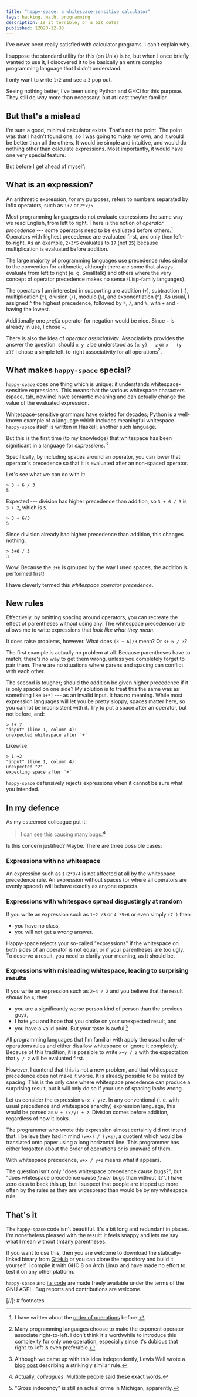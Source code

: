 ```yaml
---
title: "happy-space: a whitespace-sensitive calculator"
tags: hacking, math, programming
description: Is it terrible, or a bit cute?
published: 12020-12-30
---
```


I've never been really satisfied with calculator programs. I can't explain why.

I suppose the standard utility for this (on Unix) is `bc`, but when I once briefly wanted to use it, I discovered it to be basically an entire complex programming language that I didn't understand. 

I only want to write `1+2` and see a `3` pop out.

Seeing nothing better, I've been using Python and GHCi for this purpose. They still do *way* more than necessary, but at least they're familiar.

## But that's a mislead

I'm sure a good, minimal calculator exists. That's not the point. The point was that I hadn't found one, so I was going to make my own, and it would be better than all the others. It would be simple and intuitive, and would do nothing other than calculate expressions. Most importantly, it would have one very special feature. 

But before I get ahead of myself:

## What is an expression?

An arithmetic expression, for my purposes, refers to numbers separated by infix operators, such as `1+2` or `2*x/5`. 

Most programming languages do not evaluate expressions the same way we read English, from left to right. There is the notion of *operator precedence* --- some operators need to be evaluated before others.[^before] Operators with highest precedence are evaluated first, and only then left-to-right. As an example, `2+3*5` evaluates to `17` (not `25`) because multiplication is evaluated before addition. 

The large majority of programming languages use precedence rules similar to the convention for arithmetic, although there are some that always evaluate from left to right (e. g. Smalltalk) and others where the very concept of operator precedence makes no sense (Lisp-family languages).

The operators I am interested in supporting are addition (`+`), subtraction (`-`), multiplication (`*`), division (`/`), modulo (`%`), and exponentiation (`^`). As usual, I assigned `^` the highest precedence, followed by `*`, `/`, and `%`, with `+` and `-` having the lowest.

Additionally one *prefix* operator for negation would be nice. Since `-` is already in use, I chose `~`. 

There is also the idea of *operator associativity*. Associativity provides the answer the question: should `x-y-z` be understood as `(x-y) - z` or `x - (y-z)`? I chose a simple left-to-right associativity for all operations[^power].

## What makes `happy-space` special?

`happy-space` does one thing which is unique: it understands whitespace-sensitive expressions. This means that the various whitespace characters (space, tab, newline) have semantic meaning and can actually change the value of the evaluated expression.

Whitespace-sensitive grammars have existed for decades; Python is a well-known example of a language which includes meaningful whitespace. `happy-space` itself is written in Haskell, another such language.

But this is the first time (to my knowledge) that whitespace has been significant in a language for *expressions*.[^wall]

Specifically, by including spaces around an operator, you can lower that operator's precedence so that it is evaluated after an non-spaced operator.

Let's see what we can do with it:

```
> 3 + 6 / 3
5
```

Expected --- division has higher precedence than addition, so `3 + 6 / 3` is `3 + 2`, which is `5`.

```
> 3 + 6/3
5
```

Since division already had higher precedence than addition, this changes nothing.

```
> 3+6 / 3
3
```

Wow! Because the `3+6` is grouped by the way I used spaces, the addition is performed first!

I have cleverly termed this *whitespace operator precedence*.

## New rules

Effectively, by omitting spacing around operators, you can recreate the effect of parentheses without using any. The whitespace precedence rule allows me to write expressions that *look like what they mean*.

It does raise problems, however. What does `(3 + 6)/3` mean? Or `3+ 6 / 3`?

The first example is actually no problem at all. Because parentheses have to match, there's no way to get them wrong, unless you completely forget to pair them. There are no situations where parens and spacing can conflict with each other.

The second is tougher; should the addition be given higher precedence if it is only spaced on one side? My solution is to treat this the same was as something like `1+*)` --- as an invalid input. It has no meaning. While most expression languages will let you be pretty sloppy, spaces matter here, so you cannot be inconsistent with it. Try to put a space after an operator, but not before, and:

```
> 1+ 2
"input" (line 1, column 4):
unexpected whitespace after `+`
```

Likewise:

```
> 1 +2
"input" (line 1, column 4):
unexpected "2"
expecting space after `+`
```

`happy-space` defensively rejects expressions when it cannot be sure what you intended.

## In my defence

As my esteemed colleague put it:

> I can see this causing many bugs.[^who]

Is this concern justified? Maybe. There are three possible cases:

### Expressions with no whitespace

An expression such as `1+2*3/4` is not affected at all by the whitespace precedence rule. An expression without spaces (or where all operators are evenly spaced) will behave exactly as anyone expects.

### Expressions with whitespace spread disgustingly at random

If you write an expression such as `1+2 /3` or `4 *5+6` or even simply `(7 )` then

* you have no class,
* you will not get a *wrong* answer.

Happy-space rejects your so-called "expressions" if the whitespace on both sides of an operator is not equal, or if your parentheses are too ugly. To deserve a result, you need to clarify your meaning, as it should be.

### Expressions with misleading whitespace, leading to surprising results

If you write an expression such as `2+4 / 2` and you believe that the result *should* be `4`, then

* you are a significantly worse person kind of person than the previous guys,
* I hate you and hope that you choke on your unexpected result, and
* you have a valid point. But your taste is awful.[^michigan]

All programming languages that I'm familiar with apply the usual order-of-operations rules and either disallow whitespace or ignore it completely. Because of this tradition, it is possible to write `x+y / z` with the expectation that `y / z` will be evaluated first.

However, I contend that this is not a new problem, and that whitespace precedence does not make it worse. It is already possible to be misled by spacing. This is the only case where whitespace precedence can produce a surprising result, but it will only do so if your use of spacing *looks* wrong.

Let us consider the expression `w+x / y+z`. In any conventional (i. e. with usual precedence and whitespace anarchy) expression language, this would be parsed as `w + (x/y) + z`. Division comes before addition, regardless of how it looks.

The programmer who wrote this expression almost certainly did not intend that. I believe they had in mind `(w+x) / (y+z)`; a quotient which would be translated onto paper using a long horizontal line. This programmer has either forgotten about the order of operations or is unaware of them.

With whitespace precedence, `w+x / y+z` means what it appears.

The question isn't only "does whitespace precedence cause bugs?", but "does whitespace precedence cause *fewer* bugs than without it?". I have zero data to back this up, but I suspect that people are tripped up more often by the rules as they are widespread than would be by my whitespace rule.

## That's it

The `happy-space` code isn't beautiful. It's a bit long and redundant in places. I'm nonetheless pleased with the result: it feels snappy and lets me say what I mean without (m)any parentheses.

If you want to use this, then you are welcome to download the statically-linked binary from [GitHub](https://github.com/ninedotnine/happy-space/releases) or you can clone the repository and build it yourself. I compile it with GHC 8 on Arch Linux and have made no effort to test it on any other platform.

`happy-space` and [its code](https://github.com/ninedotnine/happy-space/) are made freely available under the terms of the GNU AGPL. Bug reports and contributions are welcome.

[//]: # footnotes

[^before]: I have written about the [order of operations](/blog/order-of-operations/) before.

[^power]: Many programming languages choose to make the exponent operator associate right-to-left. I don't think it's worthwhile to introduce this complexity for only one operation, especially since it's dubious that right-to-left is even preferable.

[^wall]: Although we came up with this idea independently, Lewis Wall wrote a [blog post](http://wall.org/~lewis/2013/10/25/whitespace-precedence.html) describing a strikingly similar rule.

[^who]: Actually, *colleagues*. Multiple people said these exact words.

[^michigan]: "Gross indecency" is still an actual crime in Michigan, apparently.

